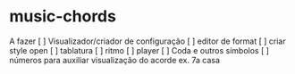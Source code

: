 # music-chords
A fazer
[ ] Visualizador/criador de configuração
[ ] editor de format
[ ] criar style open
[ ] tablatura
[ ] ritmo
[ ] player
[ ] Coda e outros símbolos
[ ] números para auxiliar visualização do acorde ex. 7a casa